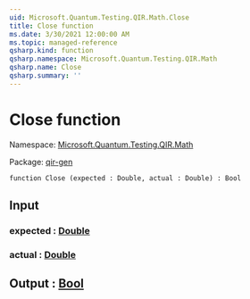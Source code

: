 ```yaml
---
uid: Microsoft.Quantum.Testing.QIR.Math.Close
title: Close function
ms.date: 3/30/2021 12:00:00 AM
ms.topic: managed-reference
qsharp.kind: function
qsharp.namespace: Microsoft.Quantum.Testing.QIR.Math
qsharp.name: Close
qsharp.summary: ''
---
```


# Close function

Namespace: [Microsoft.Quantum.Testing.QIR.Math](xref:Microsoft.Quantum.Testing.QIR.Math)

Package: [qir-gen](https://nuget.org/packages/qir-gen)




```qsharp
function Close (expected : Double, actual : Double) : Bool
```


## Input

### expected : [Double](xref:microsoft.quantum.lang-ref.double)




### actual : [Double](xref:microsoft.quantum.lang-ref.double)





## Output : [Bool](xref:microsoft.quantum.lang-ref.bool)

